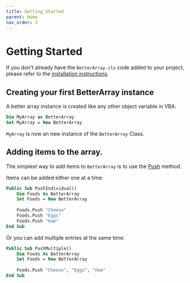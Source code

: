 ```yaml
---
title: Getting Started
parent: Home
nav_order: 3
---
```


# Getting Started

If you don't already have the `BetterArray.cls` code added to your project, please refer to the [installation instructions](https://senipah.github.io/VBA-Better-Array/home/installation.html).

## Creating your first BetterArray instance

A better array instance is created like any other object variable in VBA.

```vb
Dim MyArray as BetterArray
Set MyArray = New BetterArray
```

`MyArray` is now an new instance of the `BetterArray` Class.

## Adding items to the array.

The simplest way to add items to `BetterArray` is to use the [Push](https://senipah.github.io/VBA-Better-Array/api/methods/Push.html) method.

Items can be added either one at a time:

```vb
Public Sub PushIndividual()
    Dim Foods As BetterArray
    Set Foods = New BetterArray
    
    Foods.Push "Cheese"
    Foods.Push "Eggs"
    Foods.Push "Ham"
End Sub
```

Or you can add multiple entries at the same time:

```vb
Public Sub PushMultiple()
    Dim Foods As BetterArray
    Set Foods = New BetterArray
    
    Foods.Push "Cheese", "Eggs", "Ham"
End Sub
```
